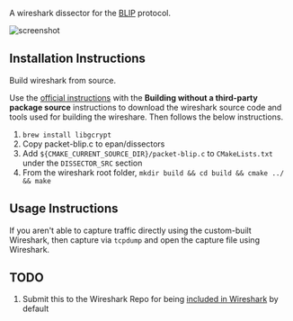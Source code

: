 
A wireshark dissector for the [BLIP](https://github.com/couchbaselabs/BLIP-Cpp) protocol.

![screenshot](https://user-images.githubusercontent.com/296876/37130256-8122e29a-2237-11e8-8c22-caaf65889f22.png)

## Installation Instructions

Build wireshark from source.

Use the [official instructions](https://wiki.wireshark.org/BuildingAndInstalling#macOS) with the **Building without a third-party package source** instructions to download the wireshark source code and tools used for building the wireshare. Then follows the below instructions.

1. `brew install libgcrypt`
2. Copy packet-blip.c to epan/dissectors
3. Add `${CMAKE_CURRENT_SOURCE_DIR}/packet-blip.c` to `CMakeLists.txt ` under the `DISSECTOR_SRC` section
4. From the wireshark root folder, `mkdir build && cd build && cmake ../ && make`

## Usage Instructions

If you aren't able to capture traffic directly using the custom-built Wireshark, then capture via `tcpdump` and open the capture file using Wireshark.

## TODO

1. Submit this to the Wireshark Repo for being [included in Wireshark](https://www.wireshark.org/docs/wsdg_html_chunked/ChSrcContribute.html) by default
